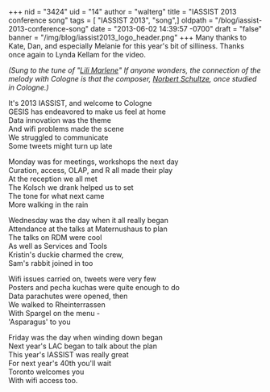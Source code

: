 +++
nid = "3424"
uid = "14"
author = "walterg"
title = "IASSIST 2013 conference song"
tags = [ "IASSIST 2013", "song",]
oldpath = "/blog/iassist-2013-conference-song"
date = "2013-06-02 14:39:57 -0700"
draft = "false"
banner = "/img/blog/iassist2013_logo_header.png"
+++
Many thanks to Kate, Dan, and especially Melanie for this year's bit of
silliness. Thanks once again to Lynda Kellam for the video.

*(Sung to the tune of "[Lili Marlene](http://www.youtube.com/watch?v=ZSMuTm649Hk)" If anyone wonders, the connection of the melody with Cologne is that the composer, [Norbert Schultze](http://en.wikipedia.org/wiki/Norbert_Schultze), once studied in Cologne.)*

It's 2013 IASSIST, and welcome to Cologne<br />
GESIS has endeavored to make us feel at home<br />
Data innovation was the theme<br />
And wifi problems made the scene<br />
We struggled to communicate<br />
Some tweets might turn up late

Monday was for meetings, workshops the next day<br />
Curation, access, OLAP, and R all made their play<br />
At the reception we all met<br />
The Kolsch we drank helped us to set<br />
The tone for what next came<br />
More walking in the rain

Wednesday was the day when it all really began<br />
Attendance at the talks at Maternushaus to plan<br />
The talks on RDM were cool<br />
As well as Services and Tools<br />
Kristin's duckie charmed the crew,<br />
Sam's rabbit joined in too

Wifi issues carried on, tweets were very few<br />
Posters and pecha kuchas were quite enough to do<br />
Data parachutes were opened, then<br />
We walked to Rheinterrassen<br />
With Spargel on the menu -<br />
'Asparagus' to you

Friday was the day when winding down began<br />
Next year's LAC began to talk about the plan<br />
This year's IASSIST was really great<br />
For next year's 40th you'll wait<br />
Toronto welcomes you<br />
With wifi access too.
